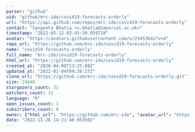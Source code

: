 ```yaml
---
parser: "github"
uid: "github/mrc-ide/covid19-forecasts-orderly"
url: "https://api.github.com/repos/mrc-ide/covid19-forecasts-orderly"
contact: "Sangeeta Bhatia <s.bhatia@imperial.ac.uk>"
timestamp: "2022-05-12 03:43:50.059728"
avatar: "https://avatars.githubusercontent.com/u/25453642?v=4"
repo_url: "https://github.com/mrc-ide/covid19-forecasts-orderly"
name: "covid19-forecasts-orderly"
full_name: "mrc-ide/covid19-forecasts-orderly"
html_url: "https://github.com/mrc-ide/covid19-forecasts-orderly"
created_at: "2020-04-08T13:25:08Z"
updated_at: "2022-01-04T09:38:27Z"
clone_url: "https://github.com/mrc-ide/covid19-forecasts-orderly.git"
size: 29448
stargazers_count: 31
watchers_count: 31
language: "R"
open_issues_count: 3
subscribers_count: 8
owner: {"html_url": "https://github.com/mrc-ide", "avatar_url": "https://avatars.githubusercontent.com/u/25453642?v=4", "login": "mrc-ide", "type": "Organization"}
date: "2022-11-26 14:21:40.953502"
---
```

